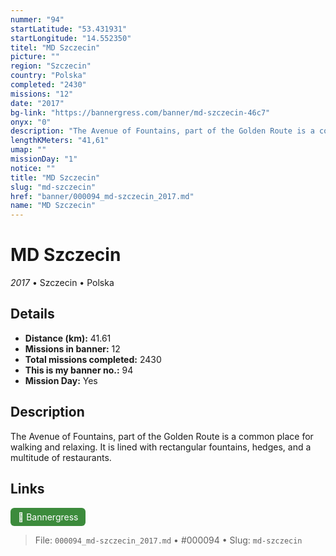 ```yaml
---
nummer: "94"
startLatitude: "53.431931"
startLongitude: "14.552350"
titel: "MD Szczecin"
picture: ""
region: "Szczecin"
country: "Polska"
completed: "2430"
missions: "12"
date: "2017"
bg-link: "https://bannergress.com/banner/md-szczecin-46c7"
onyx: "0"
description: "The Avenue of Fountains, part of the Golden Route is a common place for walking and relaxing. It is lined with rectangular fountains, hedges, and a multitude of restaurants."
lengthKMeters: "41,61"
umap: ""
missionDay: "1"
notice: ""
title: "MD Szczecin"
slug: "md-szczecin"
href: "banner/000094_md-szczecin_2017.md"
name: "MD Szczecin"
---
```

# MD Szczecin

*2017* • Szczecin • Polska





## Details
- **Distance (km):** 41.61
- **Missions in banner:** 12
- **Total missions completed:** 2430
- **This is my banner no.:** 94
- **Mission Day:** Yes


## Description
The Avenue of Fountains, part of the Golden Route is a common place for walking and relaxing. It is lined with rectangular fountains, hedges, and a multitude of restaurants.



## Links
<a href="https://bannergress.com/banner/md-szczecin-46c7" target="_blank" style="display:inline-block;margin-right:8px;padding:6px 12px;background:#3c8b3c;color:#fff;text-decoration:none;border-radius:6px;">🔗 Bannergress</a>



> File: `000094_md-szczecin_2017.md`
> • #000094
> • Slug: `md-szczecin`
